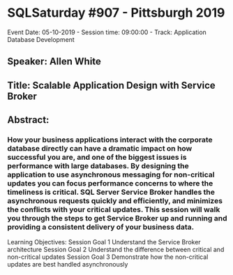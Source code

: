 # SQLSaturday #907 - Pittsburgh 2019
Event Date: 05-10-2019 - Session time: 09:00:00 - Track: Application  Database Development
## Speaker: Allen White
## Title: Scalable Application Design with Service Broker
## Abstract:
### How your business applications interact with the corporate database directly can have a dramatic impact on how successful you are, and one of the biggest issues is performance with large databases.  By designing the application to use asynchronous messaging for non-critical updates you can focus performance concerns to where the timeliness is critical.  SQL Server Service Broker handles the asynchronous requests quickly and efficiently, and minimizes the conflicts with your critical updates.  This session will walk you through the steps to get Service Broker up and running and providing a consistent delivery of your business data.

Learning Objectives:
Session Goal 1    Understand the Service Broker architecture
Session Goal 2    Understand the difference between critical and non-critical updates
Session Goal 3    Demonstrate how the non-critical updates are best handled asynchronously
